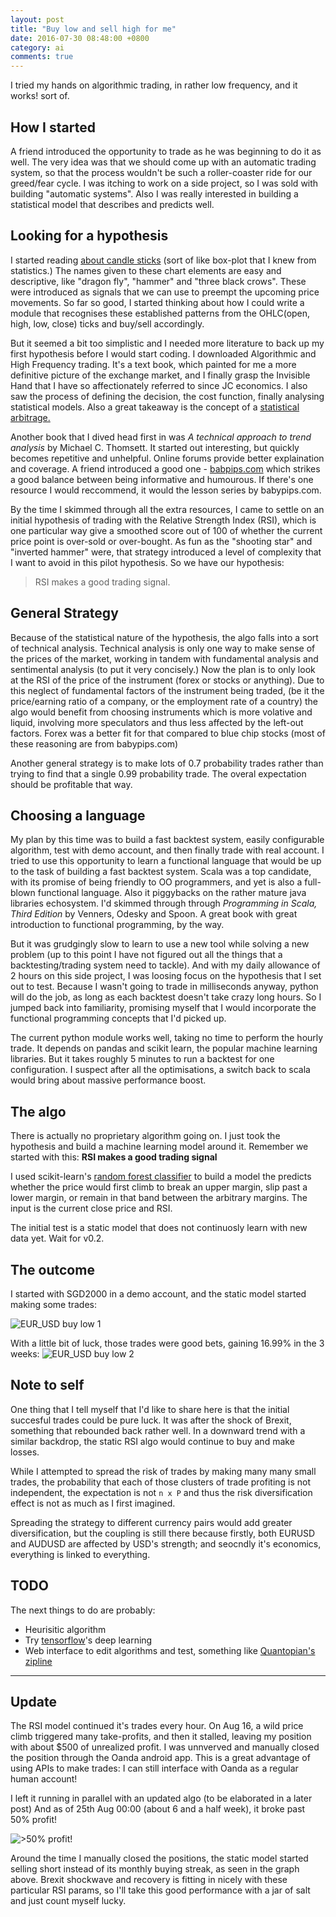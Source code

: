 ```yaml
---
layout: post
title: "Buy low and sell high for me"
date: 2016-07-30 08:48:00 +0800
category: ai
comments: true
---
```

I tried my hands on algorithmic trading, in rather low frequency, and it works! sort of.

How I started
---
A friend introduced the opportunity to trade as he was beginning to do it as well. The very idea
was that we should come up with an automatic trading system, so that the process wouldn't be such a
roller-coaster ride for our greed/fear cycle. I was itching to work on a side project, so I was sold with building "automatic systems".
Also I was really interested in building a statistical model that describes and predicts well.

Looking for a hypothesis
---
I started reading [about candle sticks](http://stockcharts.com/school/doku.php?id=chart_school:chart_analysis:introduction_to_candlesticks)
(sort of like box-plot that I knew from statistics.) The names given to these chart elements are easy and descriptive, like
"dragon fly", "hammer" and "three black crows". These were introduced as signals that we can use to preempt the upcoming price movements.
So far so good, I started thinking about how I could write a module that recognises these established patterns from the OHLC(open, high,
low, close) ticks and buy/sell accordingly.

But it seemed a bit too simplistic and I needed more literature to back up my first hypothesis before I would start coding. I downloaded
Algorithmic and High Frequency trading. It's a text book, which painted for me a more definitive picture of the exchange market,
and I finally grasp the Invisible Hand that I have so affectionately referred to since JC economics. I also saw the process of defining
the decision, the cost function, finally analysing statistical models. Also a great takeaway is the concept of a
[statistical arbitrage.](http://www.mathworks.com/discovery/statistical-arbitrage.html?requestedDomain=www.mathworks.com)

Another book that I dived head first in was *A technical approach to trend analysis* by Michael C. Thomsett. It started out interesting, but quickly becomes
repetitive and unhelpful. Online forums provide better explaination and coverage. A friend introduced a good one -
[babpips.com](http://www.babypips.com/school) which strikes a good balance between being informative and humourous. If there's one
resource I would reccommend, it would the lesson series by babypips.com.

By the time I skimmed through all the extra resources, I came to settle on an initial hypothesis of trading with the Relative Strength Index (RSI), which is one particular way give a smoothed score out of 100 of whether the current price point is over-sold or over-bought.
As fun as the "shooting star" and "inverted hammer" were, that strategy introduced a level of complexity that I want to avoid in this pilot
hypothesis. So we have our hypothesis:

> RSI makes a good trading signal.

General Strategy
---
Because of the statistical nature of the hypothesis, the algo falls into a sort of technical analysis. Technical analysis is only one way to make sense of the prices of the market, working in tandem with fundamental analysis and sentimental analysis (to put it very concisely.) Now the plan is to only look at the RSI of the price of the instrument (forex or stocks or anything). Due to this neglect of fundamental factors of the instrument being traded, (be it the price/earning ratio of a company, or the employment rate of a country) the algo would benefit from choosing instruments which is more volative and liquid, involving more speculators and thus less affected by the left-out factors. Forex was a better fit for that compared to blue chip stocks (most of these reasoning are from babypips.com)

Another general strategy is to make lots of 0.7 probability trades rather than trying to find that a single 0.99 probability trade. The overal expectation should be profitable that way.

Choosing a language
---

My plan by this time was to build a fast backtest system, easily configurable algorithm, test with demo account, and then finally
trade with real account.
I tried to use this opportunity to learn a functional language that would be up to the task of building a fast backtest system. Scala was a
top candidate, with its promise of being friendly to OO programmers, and yet is also a full-blown functional language. Also it piggybacks on the rather mature java libraries echosystem. I'd skimmed through  through *Programming in Scala, Third Edition* by Venners, Odesky and Spoon. A great book with great introduction to functional programming,
by the way.

But it was grudgingly slow to learn to use a new tool while solving a new problem (up to this point I have not figured out all the things that a backtesting/trading system need to tackle). And with my daily allowance of 2 hours on this side project, I was loosing focus on the hypothesis that I set out to test. Because I wasn't going to trade in milliseconds anyway, python will do the job, as long as each backtest doesn't take crazy long hours. So I jumped back into familiarity, promising myself that I would incorporate the functional programming concepts that I'd picked up.

The current python module works well, taking no time to perform the hourly trade. It depends on pandas and scikit learn, the popular machine learning libraries. But it takes roughly 5 minutes to run a backtest for one configuration. I suspect after all the optimisations, a switch back to scala would bring about massive performance boost.

The algo
---
There is actually no proprietary algorithm going on. I just took the hypothesis and build a machine learning model around it. Remember we
started with this: **RSI makes a good trading signal**

I used scikit-learn's [random forest classifier](http://scikit-learn.org/stable/modules/generated/sklearn.ensemble.RandomForestClassifier.html) to build a model the predicts whether the price would first climb to break an upper margin, slip past a lower margin, or remain in that band between the arbitrary margins. The input is the current close price and RSI.

The initial test is a static model that does not continuosly learn with new data yet. Wait for v0.2.

The outcome
---
I started with SGD2000 in a demo account, and the static model started making some trades:

![EUR_USD buy low 1](/images/eurusd1.jpg)

With a little bit of luck, those trades were good bets, gaining 16.99% in the 3 weeks:
![EUR_USD buy low 2](/images/eurusd2.jpg)

Note to self
---
One thing that I tell myself that I'd like to share here is that the initial succesful trades could be pure luck. It was after the shock of Brexit, something that rebounded back rather well. In a downward trend with a similar backdrop, the static RSI algo would continue to buy and make losses.

While I attempted to spread the risk of trades by making many many small trades, the probability that each of those clusters of trade
profiting is not independent, the expectation is not `n x P` and thus the risk diversification effect is not as much as I first imagined.

Spreading the strategy to different currency pairs would add greater diversification, but the coupling is still there because firstly, both EURUSD and AUDUSD are affected by USD's strength; and seocndly it's economics, everything is linked to everything.

TODO
---

The next things to do are probably:

  * Heurisitic algorithm
  * Try [tensorflow](https://www.tensorflow.org/)'s deep learning
  * Web interface to edit algorithms and test, something like [Quantopian's zipline](https://github.com/quantopian/zipline)


_______


Update
---

The RSI model continued it's trades every hour. On Aug 16, a wild price climb triggered many take-profits, and then it stalled, leaving my position with about $500 of unrealized profit.
I was unnverved and manually closed the position through the Oanda android app. This is a great advantage of using APIs to make trades: I can still interface with Oanda as a regular
human account!

I left it running in parallel with an updated algo (to be elaborated in a later post) And as of 25th Aug 00:00 (about 6 and a half week), it broke past 50% profit!

![>50% profit!](/images/eurusd3.jpg)

Around the time I manually closed the positions, the static model started selling short instead of its monthly buying streak, as seen in the graph above. Brexit shockwave and recovery is
fitting in nicely with these particular RSI params, so I'll take this good performance with a jar of salt and just count myself lucky.

